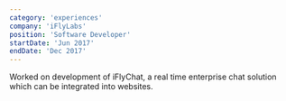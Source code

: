 ```yaml
---
category: 'experiences'
company: 'iFlyLabs'
position: 'Software Developer'
startDate: 'Jun 2017'
endDate: 'Dec 2017'
---
```


Worked on development of iFlyChat, a real time enterprise chat solution which can be integrated into websites.